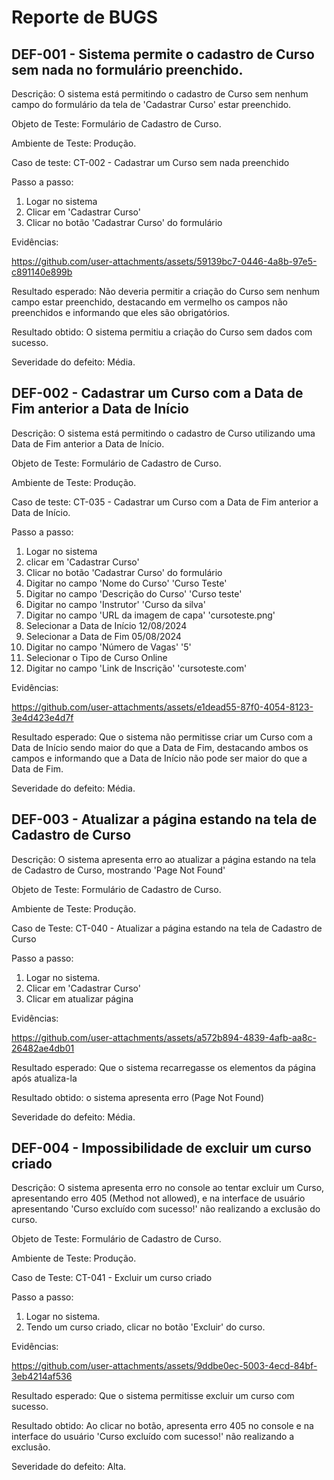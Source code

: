 # Reporte de BUGS

## DEF-001 - Sistema permite o cadastro de Curso sem nada no formulário preenchido.

Descrição: O sistema está permitindo o cadastro de Curso sem nenhum campo do formulário da tela de 'Cadastrar Curso' estar preenchido.

Objeto de Teste: Formulário de Cadastro de Curso.

Ambiente de Teste: Produção.

Caso de teste: CT-002 - Cadastrar um Curso sem nada preenchido

Passo a passo:
1. Logar no sistema
2. Clicar em 'Cadastrar Curso'
3. Clicar no botão 'Cadastrar Curso' do formulário

Evidências:

https://github.com/user-attachments/assets/59139bc7-0446-4a8b-97e5-c891140e899b

Resultado esperado: Não deveria permitir a criação do Curso sem nenhum campo estar preenchido, destacando em vermelho os campos não preenchidos e informando que eles são obrigatórios.

Resultado obtido: O sistema permitiu a criação do Curso sem dados com sucesso.

Severidade do defeito: Média.

## DEF-002 - Cadastrar um Curso com a Data de Fim anterior a Data de Início

Descrição: O sistema está permitindo o cadastro de Curso utilizando uma Data de Fim anterior a Data de Início.

Objeto de Teste: Formulário de Cadastro de Curso.

Ambiente de Teste: Produção.

Caso de teste: CT-035 - Cadastrar um Curso com a Data de Fim anterior a Data de Início.

Passo a passo:
1. Logar no sistema
2. clicar em 'Cadastrar Curso'
3. Clicar no botão 'Cadastrar Curso' do formulário
4. Digitar no campo 'Nome do Curso' 'Curso Teste'
5. Digitar no campo 'Descrição do Curso' 'Curso teste'
6. Digitar no campo  'Instrutor' 'Curso da silva'
7. Digitar no campo 'URL da imagem de capa' 'cursoteste.png'
8. Selecionar a Data de Início 12/08/2024
9. Selecionar a Data de Fim 05/08/2024
10. Digitar no campo 'Número de Vagas' '5'
11. Selecionar o Tipo de Curso Online
12. Digitar no campo 'Link de Inscrição' 'cursoteste.com'

Evidências:

https://github.com/user-attachments/assets/e1dead55-87f0-4054-8123-3e4d423e4d7f

Resultado esperado: Que o sistema não permitisse criar um Curso com a Data de Início sendo maior do que a Data de Fim, destacando ambos os campos e informando que a Data de Início não pode ser maior do que a Data de Fim.

Severidade do defeito: Média.

## DEF-003 - Atualizar a página estando na tela de Cadastro de Curso

Descrição: O sistema apresenta erro ao atualizar a página estando na tela de Cadastro de Curso, mostrando 'Page Not Found'

Objeto de Teste: Formulário de Cadastro de Curso.

Ambiente de Teste: Produção.

Caso de Teste: CT-040	- Atualizar a página estando na tela de Cadastro de Curso

Passo a passo:
1. Logar no sistema.
2. Clicar em 'Cadastrar Curso'
3. Clicar em atualizar página

Evidências:

https://github.com/user-attachments/assets/a572b894-4839-4afb-aa8c-26482ae4db01

Resultado esperado: Que o sistema recarregasse os elementos da página após atualiza-la

Resultado obtido: o sistema apresenta erro (Page Not Found)

Severidade do defeito: Média.

## DEF-004 - Impossibilidade de excluir um curso criado

Descrição: O sistema apresenta erro no console ao tentar excluir um Curso, apresentando erro 405 (Method not allowed), e na interface de usuário apresentando 'Curso excluído com sucesso!' não realizando a exclusão do curso.

Objeto de Teste: Formulário de Cadastro de Curso.

Ambiente de Teste: Produção.

Caso de Teste: CT-041	- Excluir um curso criado

Passo a passo:
1. Logar no sistema.
2. Tendo um curso criado, clicar no botão 'Excluir' do curso.

Evidências:

https://github.com/user-attachments/assets/9ddbe0ec-5003-4ecd-84bf-3eb4214af536

Resultado esperado: Que o sistema permitisse excluir um curso com sucesso.

Resultado obtido: Ao clicar no botão, apresenta erro 405 no console e na interface do usuário 'Curso excluído com sucesso!' não realizando a exclusão.

Severidade do defeito: Alta.
